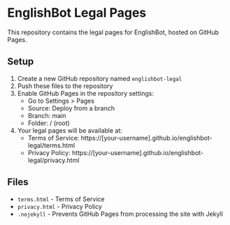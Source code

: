 # EnglishBot Legal Pages

This repository contains the legal pages for EnglishBot, hosted on GitHub Pages.

## Setup

1. Create a new GitHub repository named `englishbot-legal`
2. Push these files to the repository
3. Enable GitHub Pages in the repository settings:
   - Go to Settings > Pages
   - Source: Deploy from a branch
   - Branch: main
   - Folder: / (root)
4. Your legal pages will be available at:
   - Terms of Service: https://[your-username].github.io/englishbot-legal/terms.html
   - Privacy Policy: https://[your-username].github.io/englishbot-legal/privacy.html

## Files

- `terms.html` - Terms of Service
- `privacy.html` - Privacy Policy
- `.nojekyll` - Prevents GitHub Pages from processing the site with Jekyll 